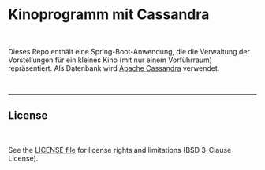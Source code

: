 # Kinoprogramm mit Cassandra #

<br>

Dieses Repo enthält eine Spring-Boot-Anwendung, die die Verwaltung der Vorstellungen für
ein kleines Kino (mit nur einem Vorführraum) repräsentiert. Als Datenbank wird
[Apache Cassandra](https://cassandra.apache.org) verwendet.

<br>

----

## License ##

<br>

See the [LICENSE file](LICENSE.md) for license rights and limitations (BSD 3-Clause License).

<br>
